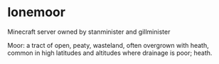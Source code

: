 # lonemoor
Minecraft server owned by stanminister and gillminister

Moor: a tract of open, peaty, wasteland, often overgrown with heath, common in high latitudes and altitudes where drainage is poor; heath.